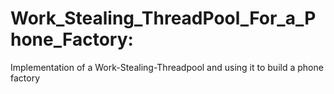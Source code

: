 # Work_Stealing_ThreadPool_For_a_Phone_Factory:
 Implementation of a Work-Stealing-Threadpool and using it to build a phone factory
